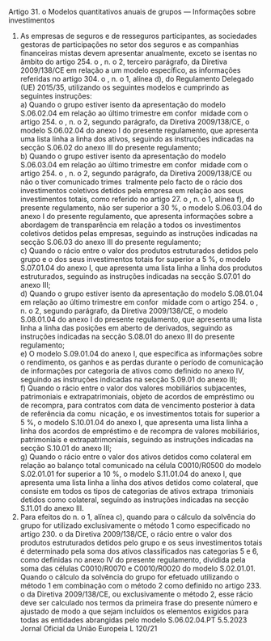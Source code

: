  
Artigo 31.  o 
Modelos quantitativos anuais de grupos — Informações sobre investimentos  
1. As empresas de seguros e de resseguros participantes, as sociedades gestoras de participações no setor dos seguros 
e as companhias financeiras mistas devem apresentar anualmente, exceto se isentas no âmbito do artigo 254.  o , n.  o 2, 
terceiro parágrafo, da Diretiva 2009/138/CE em relação a um modelo específico, as informações referidas no 
artigo 304.  o , n.  o 1, alínea d), do Regulamento Delegado (UE) 2015/35, utilizando os seguintes modelos e cumprindo 
as seguintes instruções:  
a) Quando o grupo estiver isento da apresentação do modelo S.06.02.04 em relação ao último trimestre em confor ­
midade com o artigo 254.  o , n.  o 2, segundo parágrafo, da Diretiva 2009/138/CE, o modelo S.06.02.04 do anexo I do 
presente regulamento, que apresenta uma lista linha a linha dos ativos, seguindo as instruções indicadas na secção 
S.06.02 do anexo III do presente regulamento;  
b) Quando o grupo estiver isento da apresentação do modelo S.06.03.04 em relação ao último trimestre em confor ­
midade com o artigo 254.  o , n.  o 2, segundo parágrafo, da Diretiva 2009/138/CE ou não o tiver comunicado trimes ­
tralmente pelo facto de o rácio dos investimentos coletivos detidos pela empresa em relação aos seus investimentos 
totais, como referido no artigo 27.  o , n.  o 1, alínea f), do presente regulamento, não ser superior a 30 %, o modelo 
S.06.03.04 do anexo I do presente regulamento, que apresenta informações sobre a abordagem de transparência em 
relação a todos os investimentos coletivos detidos pelas empresas, seguindo as instruções indicadas na secção S.06.03 
do anexo III do presente regulamento;  
c) Quando o rácio entre o valor dos produtos estruturados detidos pelo grupo e o dos seus investimentos totais for 
superior a 5 %, o modelo S.07.01.04 do anexo I, que apresenta uma lista linha a linha dos produtos estruturados, 
seguindo as instruções indicadas na secção S.07.01 do anexo III;  
d) Quando o grupo estiver isento da apresentação do modelo S.08.01.04 em relação ao último trimestre em confor ­
midade com o artigo 254.  o , n.  o 2, segundo parágrafo, da Diretiva 2009/138/CE, o modelo S.08.01.04 do anexo I do 
presente regulamento, que apresenta uma lista linha a linha das posições em aberto de derivados, seguindo as 
instruções indicadas na secção S.08.01 do anexo III do presente regulamento;  
e) O modelo S.09.01.04 do anexo I, que especifica as informações sobre o rendimento, os ganhos e as perdas durante o 
período de comunicação de informações por categoria de ativos como definido no anexo IV, seguindo as instruções 
indicadas na secção S.09.01 do anexo III;  
f) Quando o rácio entre o valor dos valores mobiliários subjacentes, patrimoniais e extrapatrimoniais, objeto de acordos 
de empréstimo ou de recompra, para contratos com data de vencimento posterior à data de referência da comu ­
nicação, e os investimentos totais for superior a 5 %, o modelo S.10.01.04 do anexo I, que apresenta uma lista linha 
a linha dos acordos de empréstimo e de recompra de valores mobiliários, patrimoniais e extrapatrimoniais, seguindo 
as instruções indicadas na secção S.10.01 do anexo III;  
g) Quando o rácio entre o valor dos ativos detidos como colateral em relação ao balanço total comunicado na célula 
C0010/R0500 do modelo S.02.01.01 for superior a 10 %, o modelo S.11.01.04 do anexo I, que apresenta uma lista 
linha a linha dos ativos detidos como colateral, que consiste em todos os tipos de categorias de ativos extrapa ­
trimoniais detidos como colateral, seguindo as instruções indicadas na secção S.11.01 do anexo III.  
2. Para efeitos do n.  o 1, alínea c), quando para o cálculo da solvência do grupo for utilizado exclusivamente o 
método 1 como especificado no artigo 230.  o da Diretiva 2009/138/CE, o rácio entre o valor dos produtos estruturados 
detidos pelo grupo e os seus investimentos totais é determinado pela soma dos ativos classificados nas categorias 5 e 6, 
como definidas no anexo IV do presente regulamento, dividida pela soma das células C0010/R0070 e C0010/R0020 do 
modelo S.02.01.01. Quando o cálculo da solvência do grupo for efetuado utilizando o método 1 em combinação com o 
método 2 como definido no artigo 233.  o da Diretiva 2009/138/CE, ou exclusivamente o método 2, esse rácio deve ser 
calculado nos termos da primeira frase do presente número e ajustado de modo a que sejam incluídos os elementos 
exigidos para todas as entidades abrangidas pelo modelo S.06.02.04.PT  5.5.2023 Jornal Oficial da União Europeia L 120/21